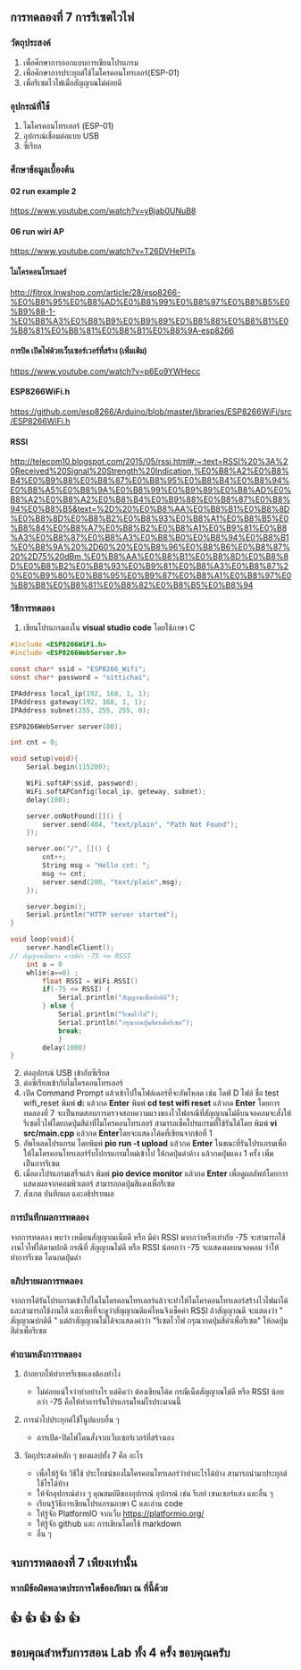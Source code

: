 ## การทดลองที่ 7 การรีเซตไวไฟ

### วัตถุประสงค์ 
1. เพื่อศึกษาการออกแบบการเขียนโปรแกรม
2. เพื่อศึกษาการประยุกต์ใช้ไมโครคอนโทรเลอร์(ESP-01)
3. เพื่อรีเซตไวไฟเมื่อสัญญาณไม่ค่อยดี


### อุปกรณ์ที่ใช้
1. ไมโครคอนโทรเลอร์ (ESP-01)
2. อุปกรณ์เชื่อมต่อแบบ USB
3. ซีเรียล


### ศึกษาข้อมูลเบื้องต้น
#### 02 run example 2
https://www.youtube.com/watch?v=yBjab0UNuB8

#### 06 run wiri AP
https://www.youtube.com/watch?v=T26DVHePlTs

#### ไมโครคอนโทรเลอร์
http://fitrox.lnwshop.com/article/28/esp8266-%E0%B8%95%E0%B8%AD%E0%B8%99%E0%B8%97%E0%B8%B5%E0%B9%88-1-%E0%B8%A3%E0%B8%B9%E0%B9%89%E0%B8%88%E0%B8%B1%E0%B8%81%E0%B8%81%E0%B8%B1%E0%B8%9A-esp8266

#### การปิด เปิดไฟด้วยเว็บเซอร์เวอร์ที่สร้าง (เพิ่มเติม)
https://www.youtube.com/watch?v=p6Eo9YWHecc

#### ESP8266WiFi.h
https://github.com/esp8266/Arduino/blob/master/libraries/ESP8266WiFi/src/ESP8266WiFi.h

#### RSSI
http://telecom10.blogspot.com/2015/05/rssi.html#:~:text=RSSI%20%3A%20Received%20Signal%20Strength%20Indication,%E0%B8%A2%E0%B8%B4%E0%B9%88%E0%B8%87%E0%B8%95%E0%B8%B4%E0%B8%94%E0%B8%A5%E0%B8%9A%E0%B8%99%E0%B9%89%E0%B8%AD%E0%B8%A2%E0%B8%A2%E0%B8%B4%E0%B9%88%E0%B8%87%E0%B8%94%E0%B8%B5&text=%2D%20%E0%B8%AA%E0%B8%B1%E0%B8%8D%E0%B8%8D%E0%B8%B2%E0%B8%93%E0%B8%A1%E0%B8%B5%E0%B8%84%E0%B8%A7%E0%B8%B2%E0%B8%A1%E0%B9%81%E0%B8%A3%E0%B8%87%E0%B8%A3%E0%B8%B0%E0%B8%94%E0%B8%B1%E0%B8%9A%20%2D60%20%E0%B8%96%E0%B8%B6%E0%B8%87%20%2D75%20dBm,%E0%B8%AA%E0%B8%B1%E0%B8%8D%E0%B8%8D%E0%B8%B2%E0%B8%93%E0%B9%81%E0%B8%A3%E0%B8%87%20%E0%B9%80%E0%B8%95%E0%B9%87%E0%B8%A1%E0%B8%97%E0%B8%B8%E0%B8%81%E0%B8%82%E0%B8%B5%E0%B8%94


### วิธีการทดลอง
1. เขียนโปรแกรมลงใน **visual studio code** โดยใช้ภาษา C
```C
#include <ESP8266WiFi.h>
#include <ESP8266WebServer.h>

const char* ssid = "ESP8266_Wifi";
const char* password = "sittichai";

IPAddress local_ip(192, 168, 1, 1);
IPAddress gateway(192, 168, 1, 1);
IPAddress subnet(255, 255, 255, 0);

ESP8266WebServer server(80);

int cnt = 0;

void setup(void){
	Serial.begin(115200);

	WiFi.softAP(ssid, password);
	WiFi.softAPConfig(local_ip, geteway, subnet);
	delay(100);

	server.onNotFound([]() {
		server.send(404, "text/plain", "Path Not Found");
	});

	server.on("/", []() {
		cnt++;
		String msg = "Hello cnt: ";
		msg += cnt;
		server.send(200, "text/plain",msg);
	});

	server.begin();
	Serial.println("HTTP server started");
}

void loop(void){
	server.handleClient();
// สัญญาณน็ตแรง ควรมีค่า -75 <= RSSI 
	int a = 0
	whlie(a==0) ;
		float RSSI = WiFi.RSSI()
  		if(-75 <= RSSI) {
			Serial.println("สัญญาณเน็ตปกติดี");
		} else {
			Serial.println("รีเซตไวไฟ");
			Serial.println("กรุณากดปุ่มสีดำเพื่อรีเซต");
			break;
			}
		delay(1000)
}

```
2. ต่ออุปกรณ์ USB เข้ากับซีเรียล
3. ต่อซีเรียลเข้ากับไมโครคอนโทรเลอร์
4. เปิด Command Prompt แล้วเข้าไปในโฟล์เดอร์ที่จะอัพโหลด เช่น ไดฟ์ D ไฟล์ ชื่อ test wifi_reset
  พิมพ์ **d:** แล้วกด **Enter**
  พิมพ์ **cd test wifi reset** แล้วกด **Enter**
 โดยการทดลองที่ 7 จะเป็นทดสอบการตรวจสอบความแรงของไวไฟกรณีที่สัญญาณไม่ดีบนจอคอมจะสั่งให้รีเซตไวไฟโดยกดปุ่มสีดำที่ไมโครคอนโทรเลอร์ 
 สามารถเช็คโปรแกรมที่ใช้รันได้โดย พิมพ์ **vi src/main.cpp** แล้วกด **Enter**โดยจะแสดงโค้ดที่เขียนจากข้อที่ 1
5. อัพโหลดโปรแกรม โดยพิมพ์ **pio run -t upload** แล้วกด **Enter** ในขณะที่รันโปรแกรมเพื่อให้ไมโครคอนโทรเลอร์รับโปกรแกรมใหม่เข้าไป ให้กดปุ่มดำค้าง แล้วกดปุ่มแดง 1 ครั้ง เพิ่มเป็นการรีเซต
6. เมื่อลงโปรแกรมเสร็จแล้ว พิมพ์ **pio device monitor** แล้วกด **Enter** เพื่อดูผลลัพท์โดยการแสดงผลจากคอมพิวเตอร์ สามารถกดปุ่มสีแดงเพื่อรีเซต
7. สังเกต บันทึกผล และอธิปรายผล

### การบันทึกผลการทดลอง
   จากการทดลอง พบว่า เหมือนสัญญาณเน็ตดี หรือ มีค่า RSSI มากกว่าหรือเท่ากับ -75 จะสามารถใช้งานไวไฟได้ตามปกติ กรณีที่ สัญญาณไม่ดี หรือ RSSI น้อยกว่า -75
 จะแสดงผลบนจอคอม ว่าให้ทำการรีเซต โดนกดปุ่มดำ


### อภิปรายผลการทดลอง
   จากการได้รันโปรแกรมเข้าไปในไมโครคอนโทรเลอร์แล้วจะทำให้ไมโครคอนโทรเลอร์สร้างไวไฟมาได้และสามารถใช้งานได้ และเพื่อที่จะดูว่าสัญญาณดีแค่ไหนจึงเช็คค่า RSSI ถ้าสัญญาณดี
 จะแสดงว่า " สัญญาณปกติดี " แต่ถ้าสัญญาณไม่ได้จะแสดงคำว่า "รีเซตไวไฟ กรุณากดปุ่มสีดำเพื่อรีเซต" ให้กดปุ่มสีดำเพื่อรีเซต 


### คำถามหลังการทดลอง
1. ถ้าอยากให้ทำการรีเซตเองต้องทำไง
   - ไม่ค่อยแน่ใจว่าทำอย่างไร แต่คิดว่า ต้องเขียนโค้ค กรณีเน็ตสัญญาณไม่ดี หรือ RSSI น้อยกว่า -75 คือให้ทำการรันโปรแกรมใหม่ไรประมาณนี้

2. การนำไปประยุกต์ใช้ในูปแบบอื่น ๆ
   - การเปิด-ปิดไฟโดนสั่งจากเว็บเซอร์เวอร์ที่สร้างเอง
   
3. วัตถุประสงค์หลัก ๆ ของแลปทั้ง 7 คือ อะไร
   - เพื่อให้รู้จัก วิธีใช้ ประโยชน์ของไมโครคอนโทรเลอร์ว่าทำอะไรได้บ้าง สามารถนำมาประยุกต์ใช้ไรได้บ้าง
   - ให้จักอุปกรณ์ต่าง ๆ คุณสมบัติของอุปกรณ์ อุปกรณ์ เช่น รีเลย์ เซนเซอร์แสง และอื่น ๆ
   - เรียนรู้วิธีการเขียนโปรแกรมภาษา C และอ่าน code 
   - ให้รู้จัก PlatformIO จากเว็บ https://platformio.org/
   - ให้รู้จัก github และ การเขียนโดยใช้ markdown
   - อื่น ๆ


## จบการทดลองที่ 7 เพียงเท่านั้น
### หากมีข้อผิดพลาดประการใดข้ออภัยมา ณ ที่นี้ด้วย
## :+1: :+1:  :+1:  :+1:  :+1: 
## ขอบคุณสำหรับการสอน Lab ทั้ง 4 ครั้ง ขอบคุณครับ
